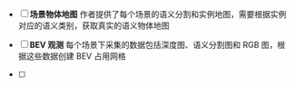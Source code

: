- [ ] __场景物体地图__
    作者提供了每个场景的语义分割和实例地图，需要根据实例对应的语义类别，获取真实的语义物体地图

- [ ] __BEV 观测__
    每个场景下采集的数据包括深度图、语义分割图和 RGB 图，根据这些数据创建 BEV 占用网格

- [ ] 